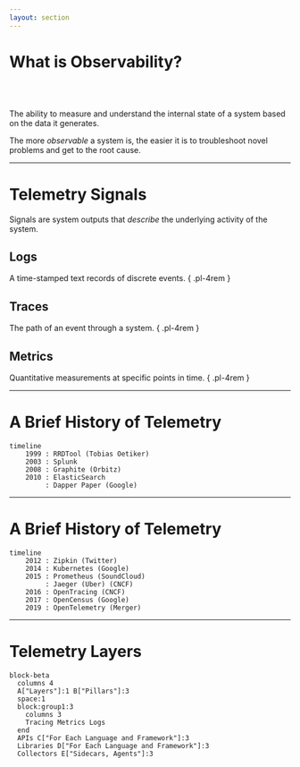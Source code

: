 ```yaml
---
layout: section
---
```

# What is Observability?

<br/>
<br/>

<v-clicks>

The ability to measure and understand the internal state of a system based on the data it generates.

The more _observable_ a system is, the easier it is to troubleshoot novel problems and get to the root cause.

</v-clicks>

<!--

Observability is the ability to measure and understand the internal state of a complex system (from the outside), based solely on data that it generates -- without having to rely on internal knowledge or assumptions about how the system works.

The more _observable_ a system is, the easier it is to troubleshoot novel problems (that is, the "unknown unknowns") and get to the root cause.

-->

---

# Telemetry Signals

Signals are system outputs that _describe_ the underlying activity of the system.

<v-click>

## Logs

A time-stamped text records of discrete events. { .pl-4rem }

</v-click>
<v-click>

## Traces

The path of an event through a system. { .pl-4rem }

</v-click>
<v-click>

## Metrics

Quantitative measurements at specific points in time. { .pl-4rem }

</v-click>

<!--
The data that your system needs to generate in order to be observable are called "telemetry signals", or just "signals" (or just "telemetry"). These are system outputs that _describe_ the underlying activity of the system. They can include **anything** that you want to measure or trace.

In current practice, there are three types of telemetry signals that are considered the "pillars" of observability:

- [click]Logs are time-stamped text records of discrete events. In the modern era, they are usually structured, and frequently they contain contextual information about the event or the environment in which it occurred. These are the oldest, most common, and most widely-used type of telemetry signal.
- [click]Metrics are quantitative measurements of some element of a system at a specific point in time.
- [click]Traces are about following the path of a request or event through a system. They give us the "big picture" of what happens when a request is made to an application.

-->

---

# A Brief History of Telemetry

```mermaid {theme: 'dark'}
timeline
    1999 : RRDTool (Tobias Oetiker)
    2003 : Splunk
    2008 : Graphite (Orbitz)
    2010 : ElasticSearch
         : Dapper Paper (Google)
```
<!--

Most of the folks talking about Telemetry and Metrics today tend to discount the tools that came _before_ "distributed tracing" like RRDTool, Splunk, Graphite, the ELK stack (Elastic/Logstash/Kibana).

In fact, I couldn't find articles discussing the history of _telemetry_ or _observability_ that went back any further than Google's Dapper paper in 2010....
-->

---

# A Brief History of Telemetry

```mermaid {theme: 'dark'}
timeline
    2012 : Zipkin (Twitter)
    2014 : Kubernetes (Google)
    2015 : Prometheus (SoundCloud)
         : Jaeger (Uber) (CNCF)
    2016 : OpenTracing (CNCF)
    2017 : OpenCensus (Google)
    2019 : OpenTelemetry (Merger)
```

<!--
https://blog.x.com/engineering/en_us/a/2012/distributed-systems-tracing-with-zipkin

Everyone at Google, of course, credits that paper with setting the stage for Zipkin and Jaeger, and even Prometheus.

Of course, it wasn't until after the rise of Kubernetes accelerated the adoption of microservice architectures that most of us really needed these tools -- until then, most troubleshooting and debugging was done on single application code bases, and only people working on extraordinarily large or complex systems knew they needed better tools.

Anyway. All of this is really just to give you the sort-of concept of how long OpenTelemetry has been around. OpenTracing and OpenCensus merged in 2019, and saw their 1.0 release of the new "Open Telemetry" SDKs and tools in 2012. They are not "new" any more.

That merger was a pivotal moment for observability, as the commercial and open source community rallied around the new protocols and standards, and produced SDKs for every major programming language and framework, as well as adoption in almost every commercial APM tool.

-->

---

# Telemetry Layers

```mermaid
block-beta
  columns 4
  A["Layers"]:1 B["Pillars"]:3
  space:1
  block:group1:3
    columns 3
    Tracing Metrics Logs
  end
  APIs C["For Each Language and Framework"]:3
  Libraries D["For Each Language and Framework"]:3
  Collectors E["Sidecars, Agents"]:3
```

<!--



Google's Census was open sourced (as OpenCensus) in 2018 with the stated goals of standardizing the way that metrics and tracing were done, improving the performance of tracing and metrics, and making them more popular. They talked at the time about distributing the cost of language and framework-specific integrations and expanding the market for application performance monitoring (APM) tools.







“Open standards and open specifications have become integral drivers of compatibility, collaboration, and convergence – the Three C’s of Open Standards” -->